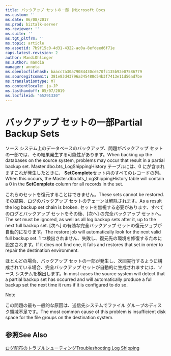 ```yaml
---
title: バックアップ セットの一部 |Microsoft Docs
ms.custom: ''
ms.date: 06/08/2017
ms.prod: biztalk-server
ms.reviewer: ''
ms.suite: ''
ms.tgt_pltfrm: ''
ms.topic: article
ms.assetid: 7b9f15c0-4d31-4322-ac0a-8efdeed6f71e
caps.latest.revision: 2
author: MandiOhlinger
ms.author: mandia
manager: anneta
ms.openlocfilehash: baacc7a30a79084430ce570fc135b92e07586779
ms.sourcegitcommit: 381e83d43796a345488d54b3f7413e11d56ad7be
ms.translationtype: MT
ms.contentlocale: ja-JP
ms.lasthandoff: 05/07/2019
ms.locfileid: "65291330"
---
```

# <a name="partial-backup-sets"></a><span data-ttu-id="822ee-102">バックアップ セットの一部</span><span class="sxs-lookup"><span data-stu-id="822ee-102">Partial Backup Sets</span></span>
<span data-ttu-id="822ee-103">ソース システム上のデータベースのバックアップ、問題がバックアップ セットの一部では、その結果発生する可能性があります。</span><span class="sxs-lookup"><span data-stu-id="822ee-103">When backing up the databases on the source system, problems may occur that result in a partial backup set.</span></span> <span data-ttu-id="822ee-104">Master.dbo.bts_LogShippingHistory テーブルには、0 にが含まれますこれが発生したときに、 **SetComplete**セット内のすべてのレコードの列。</span><span class="sxs-lookup"><span data-stu-id="822ee-104">When this occurs, the Master.dbo.bts_LogShippingHistory table will contain a 0 in the **SetComplete** column for all records in the set.</span></span>  
  
 <span data-ttu-id="822ee-105">これらのセットを復元することはできません。</span><span class="sxs-lookup"><span data-stu-id="822ee-105">These sets cannot be restored.</span></span> <span data-ttu-id="822ee-106">その結果、ログのバックアップ セットのチェーンは解除されます。</span><span class="sxs-lookup"><span data-stu-id="822ee-106">As a result the log backup set chain is broken.</span></span> <span data-ttu-id="822ee-107">セットを無視する必要があります、すべてのログとバックアップ セットをその後、[次へ] の完全バックアップ セットへ。</span><span class="sxs-lookup"><span data-stu-id="822ee-107">The set must be ignored, as well as all log backup sets after it, up to the next full backup set.</span></span> <span data-ttu-id="822ee-108">[次へ] の有効な完全バックアップ セットの復元ジョブが自動的になります。</span><span class="sxs-lookup"><span data-stu-id="822ee-108">The restore job will automatically look for the next valid full backup set.</span></span> <span data-ttu-id="822ee-109">1 つ検出されません、失敗し、復元先の環境を修復するために設定されます。</span><span class="sxs-lookup"><span data-stu-id="822ee-109">If it does not find one, it fails and restores that set in order to repair the destination environment.</span></span>  
  
 <span data-ttu-id="822ee-110">ほとんどの場合、バックアップ セットの一部が発生し、次回実行するように構成されている場合、完全バックアップ セットが自動的に生成されますには、ソース システムを検出します。</span><span class="sxs-lookup"><span data-stu-id="822ee-110">In most cases the source system will detect that a partial backup set has occurred and will automatically produce a full backup set the next time it runs if it is configured to do so.</span></span>  
  
> [!NOTE]  
>  <span data-ttu-id="822ee-111">この問題の最も一般的な原因は、送信先システムでファイル グループのディスク領域不足です。</span><span class="sxs-lookup"><span data-stu-id="822ee-111">The most common cause of this problem is insufficient disk space for the file groups on the destination system.</span></span>  
  
## <a name="see-also"></a><span data-ttu-id="822ee-112">参照</span><span class="sxs-lookup"><span data-stu-id="822ee-112">See Also</span></span>  
 [<span data-ttu-id="822ee-113">ログ配布のトラブルシューティング</span><span class="sxs-lookup"><span data-stu-id="822ee-113">Troubleshooting Log Shipping</span></span>](../technical-guides/troubleshooting-log-shipping.md)